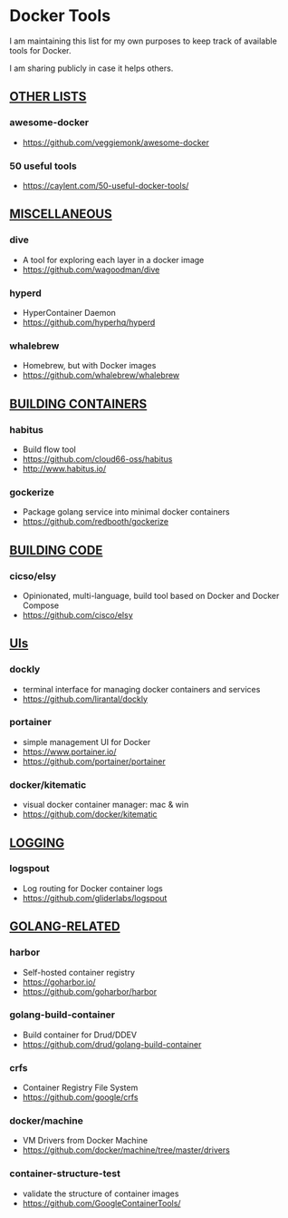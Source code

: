 # Docker Tools
I am maintaining this list for my own purposes to 
keep track of available tools for Docker. 

I am sharing publicly in case it helps others. 

## <u>OTHER LISTS</u>

### awesome-docker
- https://github.com/veggiemonk/awesome-docker

### 50 useful tools
- https://caylent.com/50-useful-docker-tools/


## <u>MISCELLANEOUS</u>
### dive
- A tool for exploring each layer in a docker image
- https://github.com/wagoodman/dive

### hyperd
- HyperContainer Daemon 
- https://github.com/hyperhq/hyperd

### whalebrew
- Homebrew, but with Docker images
- https://github.com/whalebrew/whalebrew


## <u>BUILDING CONTAINERS</u>
### habitus
- Build flow tool
- https://github.com/cloud66-oss/habitus
- http://www.habitus.io/

### gockerize
- Package golang service into minimal docker containers
- https://github.com/redbooth/gockerize

## <u>BUILDING CODE</u>

### cicso/elsy
- Opinionated, multi-language, build tool based on Docker and Docker Compose
- https://github.com/cisco/elsy

## <u>UIs</u>
### dockly
- terminal interface for managing docker containers and services
- https://github.com/lirantal/dockly

### portainer
- simple management UI for Docker
- https://www.portainer.io/
- https://github.com/portainer/portainer

### docker/kitematic
- visual docker container manager: mac & win
- https://github.com/docker/kitematic


## <u>LOGGING</u>
### logspout
- Log routing for Docker container logs
- https://github.com/gliderlabs/logspout


## <u>GOLANG-RELATED</u>
### harbor
- Self-hosted container registry 
- https://goharbor.io/
- https://github.com/goharbor/harbor

### golang-build-container
- Build container for Drud/DDEV
- https://github.com/drud/golang-build-container

### crfs    
- Container Registry File System   
- https://github.com/google/crfs 

### docker/machine
- VM Drivers from Docker Machine
- https://github.com/docker/machine/tree/master/drivers

### container-structure-test
- validate the structure of container images
- https://github.com/GoogleContainerTools/

